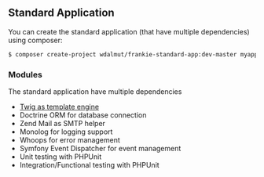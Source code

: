 ## Standard Application

You can create the standard application (that have multiple dependencies) using composer:

```sh
$ composer create-project wdalmut/frankie-standard-app:dev-master myapp
```

### Modules

The standard application have multiple dependencies

 * [Twig as template engine](twig.html)
 * Doctrine ORM for database connection
 * Zend Mail as SMTP helper
 * Monolog for logging support
 * Whoops for error management
 * Symfony Event Dispatcher for event management
 * Unit testing with PHPUnit
 * Integration/Functional testing with PHPUnit
